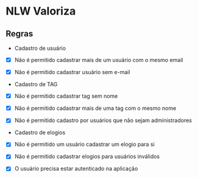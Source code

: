 # NLW Valoriza

## Regras

- Cadastro de usuário

 - [x] Não é permitido cadastrar mais de um usuário com o mesmo email

 - [x] Não é permitido cadastrar usuário sem e-mail

- Cadastro de TAG

 - [x] Não é permitido cadastrar tag sem nome
 
 - [x] Não é permitido cadastrar mais de uma tag com o mesmo nome

 - [x] Não é permitido cadastro por usuários que não sejam administradores

- Cadastro de elogios

 - [x] Não é permitido um usuário cadastrar um elogio para si

 - [x] Não é permitido cadastrar elogios para usuários inválidos

 - [x] O usuário precisa estar autenticado na aplicação 
